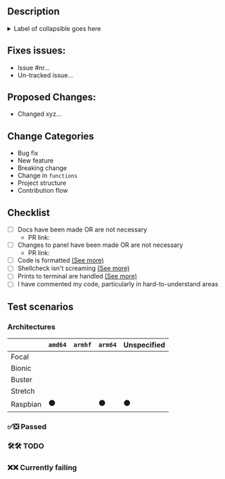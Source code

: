 <!--Heya! Thanks for the PR. Please fill out this short little form below to help us review this faster-->

## Description
<!-- Any general story time goes here :) Feel free to add screenshots/recording of your change in action here-->

<!-- This will create an expandable section. Feel free to delete this if you don't need it-->
<details>
<summary>Label of collapsible goes here</summary>
<!-- This is where you can put pictures, huge logs, or anything.-->
</details>

## Fixes issues: 
- Issue #nr...
- Un-tracked issue...

## Proposed Changes:
- Changed xyz...

## Change Categories
<!-- DELETE WHICHEVER BULLET DOES NOT APPLY -->
- Bug fix <!-- non-breaking change which fixes an issue -->
- New feature <!-- non-breaking change which adds functionality -->
- Breaking change <!-- fix or feature that would cause existing functionality to not work as expected -->
- Change in `functions` <!-- e.g. `utils`, `os`, `apt`, `ask`, etc. -->
- Project structure <!-- major rewrites, large directory changes, etc. -->
- Contribution flow <!-- IDE changes, `.github` dir, etc. -->

## Checklist
<!-- Please note that we also require you to check the CONTRIBUTORS.md file, this is just a short list-->
- [ ] Docs have been made OR are not necessary
    - PR link: 
- [ ] Changes to panel have been made OR are not necessary
    - PR link: 
- [ ] Code is formatted [(See more)](https://github.com/swizzin/swizzin/blob/master/CONTRIBUTING.md#editor-plugins-and-tooling)
- [ ] Shellcheck isn't screaming [(See more)](https://github.com/swizzin/swizzin/blob/master/CONTRIBUTING.md#editor-plugins-and-tooling)
- [ ] Prints to terminal are handled [(See more)](https://github.com/swizzin/swizzin/blob/master/CONTRIBUTING.md#printing-into-the-terminal)
- [ ] I have commented my code, particularly in hard-to-understand areas

## Test scenarios
<!-- Please let us know what has been done or anything else that works/doesn't. Feel free to copy-paste the examples at the bottom of this section -->

### Architectures
<!--
Please use these emojis here to fill the table below. It will nicely auto-format with spacing, don't worry. Leave empty wherever you do not know / have not tested
✅ = Works successfully
❎ = Does not work BUT is handled gracefully
🛠 = Still WIP
❌ = Broken / not working
-->
|   			| `amd64` 	| `armhf` 	| `arm64` 	| Unspecified 	|
|--------		|-------- 	|-------- 	|-------- 	|----------		|
| Focal 		|			|			|			|				|
| Bionic		|			|			|			|				|
| Buster		|			|			|			|				|
| Stretch		|			|			|			|				|
| Raspbian  	|	⚫️		|			|	⚫️		|	⚫️			|

### ✅❎ Passed

### 🛠🛠 TODO

### ❌❌ Currently failing

<!-- EXAMPLES :
- Fresh app install without nginx
    - With only one user
    - With multiple users present
- Fresh Install with nginx present nginx
    - With only one user
    - With multiple users present
- Fresh install and nginx install afterwards
    - With only one user
    - With multiple users present
- Update from version in master
- Upgrade from version in master
- Password gets changed from `box` in app
- User removal from `box` acting on app
- New user in `box` gets added to app
- Sysinfo compatibility
    - Info washed
    - Content available
-->

